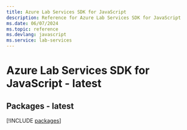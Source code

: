 ```yaml
---
title: Azure Lab Services SDK for JavaScript
description: Reference for Azure Lab Services SDK for JavaScript
ms.date: 06/07/2024
ms.topic: reference
ms.devlang: javascript
ms.service: lab-services
---
```

# Azure Lab Services SDK for JavaScript - latest
## Packages - latest
[!INCLUDE [packages](lab-services-index.md)]